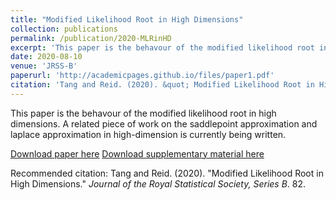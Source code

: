 ```yaml
---
title: "Modified Likelihood Root in High Dimensions"
collection: publications
permalink: /publication/2020-MLRinHD
excerpt: 'This paper is the behavour of the modified likelihood root in high dimensions. A related piece of work on the saddlepoint approximation and laplace approximation in high-dimension is currently being written.'
date: 2020-08-10
venue: 'JRSS-B'
paperurl: 'http://academicpages.github.io/files/paper1.pdf'
citation: 'Tang and Reid. (2020). &quot; Modified Likelihood Root in High Dimensions.&quot; <i> Journal of the Royal Statistical Society, Series B </i>. 82.'
---
```

This paper is the behavour of the modified likelihood root in high dimensions. A related piece of work on the saddlepoint approximation and laplace approximation in high-dimension is currently being written.

[Download paper here](http://academicpages.github.io/files/2020-MLRinHD.pdf)
[Download supplementary material here](http://academicpages.github.io/files/2020-MLRinHD_sup.pdf)

Recommended citation: Tang and Reid. (2020). "Modified Likelihood Root in High Dimensions." <i>Journal of the Royal Statistical Society, Series B</i>. 82.
